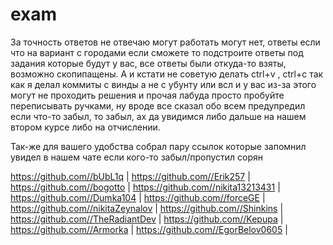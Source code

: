 # exam
За точность ответов не отвечаю могут работать могут нет, ответы если что на вариант с городами если сможете то подстроите ответы под задания которые будут у вас, все ответы были откуда-то взяты, возможно скопипащены. А и кстати не советую делать ctrl+v , ctrl+c так как я делал коммиты с винды а не с убунту или всл и у вас из-за этого могут не проходить решения и прочая лабуда просто пробуйте переписывать ручками, ну вроде все сказал обо всем предупредил если что-то забыл, то забыл, ах да увидимся либо дальше на нашем втором курсе либо на отчислении.

Так-же для вашего удобства собрал пару ссылок которые запомнил увидел в нашем чате если кого-то забыл/пропустил сорян


https://github.com//bUbL1q |
https://github.com//Erik257 |
https://github.com//bogotto |
https://github.com//nikita13213431 |
https://github.com//Dumka104 |
https://github.com//forceGE |
https://github.com//nikitaZeynalov |
https://github.com//Shinkins |
https://github.com//TheRadiantDev |
https://github.com//Kepupa |
https://github.com//Armorka |
https://github.com//EgorBelov0605 |